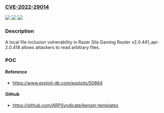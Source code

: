 ### [CVE-2022-29014](https://cve.mitre.org/cgi-bin/cvename.cgi?name=CVE-2022-29014)
![](https://img.shields.io/static/v1?label=Product&message=n%2Fa&color=blue)
![](https://img.shields.io/static/v1?label=Version&message=n%2Fa&color=blue)
![](https://img.shields.io/static/v1?label=Vulnerability&message=n%2Fa&color=brighgreen)

### Description

A local file inclusion vulnerability in Razer Sila Gaming Router v2.0.441_api-2.0.418 allows attackers to read arbitrary files.

### POC

#### Reference
- https://www.exploit-db.com/exploits/50864

#### Github
- https://github.com/ARPSyndicate/kenzer-templates

